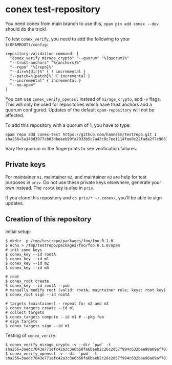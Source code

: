 # conex test-repository

You need conex from main branch to use this, `opam pin add conex --dev` should do the trick!

To test `conex_verify`, you need to add the following to your `$(OPAMROOT)/config`:

```
repository-validation-command: [
  "conex_verify_mirage_crypto" "--quorum" "%{quorum}%"
  "--trust-anchors" "%{anchors}%"
  "--repo" "%{repo}%"
  "--dir=%{dir}%" { ! incremental }
  "--patch=%{patch}%" { incremental }
  "--incremental" { incremental }
  "--no-opam"
]
```

You can use `conex_verify_openssl` instead of `mirage_crypto`, add `-v` flags.
This will only be used for repositories which have trust anchors and a quorum
configured. Updates of the default `opam-repository` will not be affected.

To add this repository with a quorum of 1, you have to type:

```
opam repo add conex-test https://github.com/hannesm/testrepo.git 1 sha256=5a148d3977cb03dbeaeb99fa7033b5c7a43c8c7ee1114fee0c22fada2f7c9687
```

Vary the quorum or the fingerprints to see verification failures.

## Private keys

For maintainer `m1`, maintainer `m2`, and maintainer `m3` are help for test
purposes in `priv`.  Do not use these private keys elsewhere, generate your own
instead.  The `rootA` key is also in `priv`.

If you clone this repository and `cp priv/* ~/.conex/`, you'll be able to sign
updates.

## Creation of this repository

Initial setup:

```
$ mkdir -p /tmp/testrepo/packages/foo/foo.0.1.0
$ echo > /tmp/testrepo/packages/foo/foo.0.1.0/opam
# init some keys
$ conex_key --id rootA
$ conex_key --id m1
$ conex_key --id m2
$ conex_key --id m3

# root
$ conex_root create
$ conex_key --id rootA --pub
# manually modify root (valid: rootA; maintainer role; keys: root key)
$ conex_root sign --id rootA

# targets (maintainer) - repeat for m2 and m3
$ conex_targets create --id m1
# collect targets
$ conex_targets compute --id m1 # --pkg foo
# sign targets
$ conex_targets sign --id m1
```

Testing of `conex_verify`:

```
$ conex_verify_mirage_crypto -v --dir `pwd` -t sha256=3aedc7043e771efc42a3c3e6b60fa6baeb2c26c2d57f994c632bae98a09af701
$ conex_verify_openssl -v --dir `pwd` -t sha256=3aedc7043e771efc42a3c3e6b60fa6baeb2c26c2d57f994c632bae98a09af701
```
